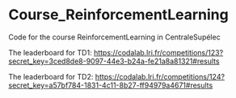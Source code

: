 # Course_ReinforcementLearning
Code for the course ReinforcementLearning in CentraleSupélec

The leaderboard for TD1: https://codalab.lri.fr/competitions/123?secret_key=3ced8de8-9097-44e3-b24a-fe21a8a81321#results

The leaderboard for TD2: https://codalab.lri.fr/competitions/124?secret_key=a57bf784-1831-4c11-8b27-ff94979a4671#results
